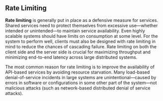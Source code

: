## Rate Limiting

**Rate limiting** is generally put in place as a defensive measure for services. Shared services need to protect themselves from excessive use—whether intended or unintended—to maintain service availability. Even highly scalable systems should have 
limits on consumption at some level. For the system to perform well, clients must also be designed with rate limiting in mind to reduce the chances of cascading 
failure. Rate limiting on both the client side and the server side is crucial for maximizing throughput and minimizing end-to-end latency across large distributed systems.

The most common reason for rate limiting is to improve the availability of API-based services by avoiding resource starvation. Many load-based denial-of-service incidents in large systems are unintentional—caused by errors in software or configurations 
in some other part of the system—not malicious attacks (such as network-based distributed denial of service attacks).
